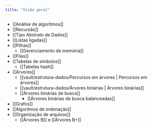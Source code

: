 ```yaml
---
title: "Visão geral"
---
```



- [[Análise de algoritmos]]
- [[Recursão]]
- [[Tipo Abstrato de Dados]]
- [[Listas ligadas]]
- [[Pilhas]]
	- [[Gerenciamento de memória]]
- [[Filas]]
- [[Tabelas de símbolos]]
	- [[Tabelas hash]]
- [[Árvores]]
	- [[vault/estrutura-dados/Percursos em árvores | Percursos em árvores]]
	- [[vault/estrutura-dados/Árvores binárias | Árvores binárias]]
	- [[Árvores binárias de busca]]
		- [[Árvores binárias de busca balanceadas]]
- [[Grafos]]
- [[Algoritmos de ordenação]]
- [[Organização de arquivos]]
	- [[Árvores B]] e [[Árvores B+]]
